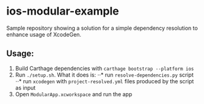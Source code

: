 # ios-modular-example

Sample repository showing a solution for a simple dependency resolution to enhance usage of XcodeGen.

## Usage:
1. Build Carthage dependencies with `carthage bootstrap --platform ios`
2. Run `./setup.sh`. What it does is: 
⋅⋅* run `resolve-dependencies.py` script 
⋅⋅* run `xcodegen` with `project-resolved.yml` files produced by the script as input
3. Open `ModularApp.xcworkspace` and run the app
